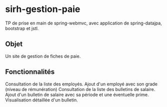 # sirh-gestion-paie
TP de prise en main de spring-webmvc, avec application de spring-datajpa, bootstrap et jstl.
## Objet
Un site de gestion de fiches de paie.
## Fonctionnalités
Consultation de la liste des employés.
Ajout d'un employé avec son grade (niveau de rémunération)
Consultation de la liste des bulletins de salaire.
Ajout d'un bulletin de salaire avec sa période et une éventuelle prime.
Visualisation détaillée d'un bulletin.
